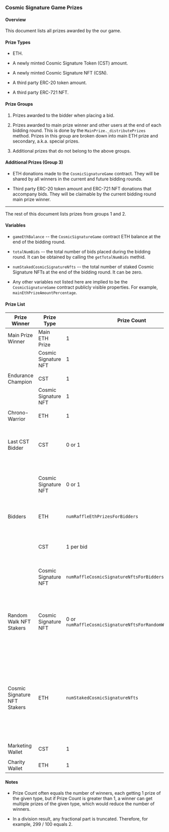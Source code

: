 ### Cosmic Signature Game Prizes

#### Overview

This document lists all prizes awarded by the our game.

#### Prize Types

- ETH.

- A newly minted Cosmic Signature Token (CST) amount.

- A newly minted Cosmic Signature NFT (CSN).

- A third party ERC-20 token amount.

- A third party ERC-721 NFT.

#### Prize Groups

1. Prizes awarded to the bidder when placing a bid.

2. Prizes awarded to main prize winner and other users at the end of each bidding round. This is done by the `MainPrize._distributePrizes` method. Prizes in this group are broken down into main ETH prize and secondary, a.k.a. special prizes.

3. Additional prizes that do not belong to the above groups.

#### Additional Prizes (Group 3)

- ETH donations made to the `CosmicSignatureGame` contract. They will be shared by all winners in the current and future bidding rounds.

- Third party ERC-20 token amount and ERC-721 NFT donations that accompany bids. They will be claimable by the current bidding round main prize winner.

---

The rest of this document lists prizes from groups 1 and 2.

#### Variables

- `gameEthBalance` -- the `CosmicSignatureGame` contract ETH balance at the end of the bidding round.

- `totalNumBids` -- the total number of bids placed during the bidding round. It can be obtained by calling the `getTotalNumBids` methid.

- `numStakedCosmicSignatureNfts` -- the total number of staked Cosmic Signature NFTs at the end of the bidding round. It can be zero.

- Any other variables not listed here are implied to be the `CosmicSignatureGame` contract publicly visible properties. For example, `mainEthPrizeAmountPercentage`.

#### Prize List

| Prize Winner | Prize Type | Prize Count | Prize Amount | Notes |
|----------------|-------------|--------------|----------------|--------|
| Main Prize Winner | Main ETH Prize | 1 | `gameEthBalance * mainEthPrizeAmountPercentage / 100` |  |
|  | Cosmic Signature NFT | 1 | 1 |  |
|  |  |  |  |  |
| Endurance Champion | CST | 1 | `totalNumBids * cstPrizeAmountMultiplier` |  |
|  | Cosmic Signature NFT | 1 | 1 |  |
|  |  |  |  |  |
| Chrono-Warrior | ETH | 1 | `gameEthBalance * chronoWarriorEthPrizeAmountPercentage / 100` |  |
|  |  |  |  |  |
| Last CST Bidder | CST | 0 or 1 | `totalNumBids * cstPrizeAmountMultiplier` | If nobody placed a CST bid, nobody would get this prize. |
|  | Cosmic Signature NFT | 0 or 1 | 1 | If nobody placed a CST bid, nobody would get this prize. |
|  |  |  |  |  |
| Bidders | ETH | `numRaffleEthPrizesForBidders` | `gameEthBalance * raffleTotalEthPrizeAmountForBiddersPercentage / 100 / numRaffleEthPrizesForBidders` | Bids are picked randomly. |
|  | CST | 1 per bid | `cstRewardAmountForBidding` | On each bid, the bidder gets rewarded with CST. |
|  | Cosmic Signature NFT | `numRaffleCosmicSignatureNftsForBidders` | 1 | Bids are picked randomly. |
|  |  |  |  |  |
| Random Walk NFT Stakers | Cosmic Signature NFT | 0 or `numRaffleCosmicSignatureNftsForRandomWalkNftStakers` | 1 | Staked RW NFTs are picked randomly. If there are no staked RW NFTs, nobody would get this prize. |
|  |  |  |  |  |
| Cosmic Signature NFT Stakers | ETH | `numStakedCosmicSignatureNfts` | `gameEthBalance * cosmicSignatureNftStakingTotalEthRewardAmountPercentage / 100 / numStakedCosmicSignatureNfts` | The same amount is awarded per staked CS NFT.  If there are no staked CS NFTs, this prize would be transferred to Charity Wallet. |
|  |  |  |  |  |
| Marketing Wallet | CST | 1 | `marketingWalletCstContributionAmount` |  |
|  |  |  |  |  |
| Charity Wallet | ETH | 1 | `gameEthBalance * charityEthDonationAmountPercentage / 100` |  |

#### Notes

- Prize Count often equals the number of winners, each getting 1 prize of the given type, but if Prize Count is greater than 1, a winner can get multiple prizes of the given type, which would reduce the number of winners.

- In a division result, any fractional part is truncated. Therefore, for example, 299 / 100 equals 2.
